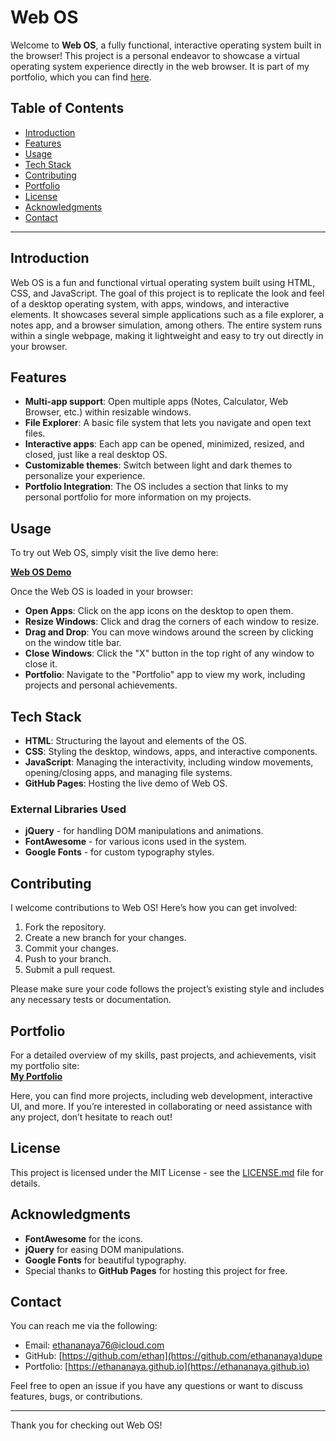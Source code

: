 # Web OS

Welcome to **Web OS**, a fully functional, interactive operating system built in the browser! This project is a personal endeavor to showcase a virtual operating system experience directly in the web browser. It is part of my portfolio, which you can find [here](https://ethananaya.github.io).

## Table of Contents

- [Introduction](#introduction)
- [Features](#features)
- [Usage](#usage)
- [Tech Stack](#tech-stack)
- [Contributing](#contributing)
- [Portfolio](#portfolio)
- [License](#license)
- [Acknowledgments](#acknowledgments)
- [Contact](#contact)

---

## Introduction

Web OS is a fun and functional virtual operating system built using HTML, CSS, and JavaScript. The goal of this project is to replicate the look and feel of a desktop operating system, with apps, windows, and interactive elements. It showcases several simple applications such as a file explorer, a notes app, and a browser simulation, among others. The entire system runs within a single webpage, making it lightweight and easy to try out directly in your browser.

## Features

- **Multi-app support**: Open multiple apps (Notes, Calculator, Web Browser, etc.) within resizable windows.
- **File Explorer**: A basic file system that lets you navigate and open text files.
- **Interactive apps**: Each app can be opened, minimized, resized, and closed, just like a real desktop OS.
- **Customizable themes**: Switch between light and dark themes to personalize your experience.
- **Portfolio Integration**: The OS includes a section that links to my personal portfolio for more information on my projects.

## Usage

To try out Web OS, simply visit the live demo here:

**[Web OS Demo](https://ethandupe.github.io/os)**

Once the Web OS is loaded in your browser:

- **Open Apps**: Click on the app icons on the desktop to open them.
- **Resize Windows**: Click and drag the corners of each window to resize.
- **Drag and Drop**: You can move windows around the screen by clicking on the window title bar.
- **Close Windows**: Click the "X" button in the top right of any window to close it.
- **Portfolio**: Navigate to the "Portfolio" app to view my work, including projects and personal achievements.

## Tech Stack

- **HTML**: Structuring the layout and elements of the OS.
- **CSS**: Styling the desktop, windows, apps, and interactive components.
- **JavaScript**: Managing the interactivity, including window movements, opening/closing apps, and managing file systems.
- **GitHub Pages**: Hosting the live demo of Web OS.

### External Libraries Used

- **jQuery** - for handling DOM manipulations and animations.
- **FontAwesome** - for various icons used in the system.
- **Google Fonts** - for custom typography styles.

## Contributing

I welcome contributions to Web OS! Here’s how you can get involved:

1. Fork the repository.
2. Create a new branch for your changes.
3. Commit your changes.
4. Push to your branch.
5. Submit a pull request.

Please make sure your code follows the project’s existing style and includes any necessary tests or documentation.

## Portfolio

For a detailed overview of my skills, past projects, and achievements, visit my portfolio site:\
**[My Portfolio](https://ethananaya.github.io)**

Here, you can find more projects, including web development, interactive UI, and more. If you’re interested in collaborating or need assistance with any project, don’t hesitate to reach out!

## License

This project is licensed under the MIT License - see the [LICENSE.md](LICENSE.md) file for details.

## Acknowledgments

- **FontAwesome** for the icons.
- **jQuery** for easing DOM manipulations.
- **Google Fonts** for beautiful typography.
- Special thanks to **GitHub Pages** for hosting this project for free.

## Contact

You can reach me via the following:

- Email: [ethananaya76@icloud.com](mailto\:ethananaya76@icloud.com)
- GitHub: [https://github.com/ethan](https://github.com/ethananaya)dupe
- Portfolio: [https://ethananaya.github.io](https://ethananaya.github.io)

Feel free to open an issue if you have any questions or want to discuss features, bugs, or contributions.

---

Thank you for checking out Web OS! 
